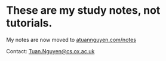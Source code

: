 # These are my study notes, not tutorials.

My notes are now moved to [atuannguyen.com/notes](https://atuannguyen.com/notes)

Contact: Tuan.Nguyen@cs.ox.ac.uk
